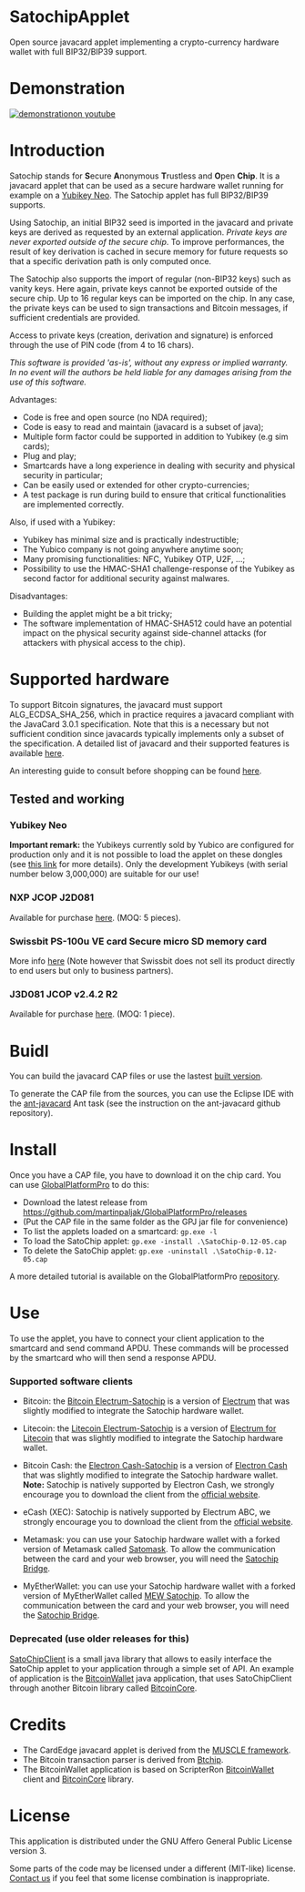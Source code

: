 # SatochipApplet
Open source javacard applet implementing a crypto-currency hardware wallet with full BIP32/BIP39 support.

# Demonstration 

[![demonstrationon youtube](https://i.ytimg.com/vi/dbQoUrcb8SI/hqdefault.jpg?sqp=-oaymwEcCNACELwBSFXyq4qpAw4IARUAAIhCGAFwAcABBg==&rs=AOn4CLDn6M4pa5vMLDvRTFuL00UejiWmeQ)](https://youtu.be/t0IsK1fpEQQ)

# Introduction

Satochip stands for **S**ecure **A**nonymous **T**rustless and **O**pen **Chip**. It is a javacard applet that can be used as a secure hardware wallet running for example on a [Yubikey Neo](https://store.yubico.com/store/catalog/product_info.php?ref=368&products_id=72&affiliate_banner_id=1). The Satochip applet has full BIP32/BIP39 supports.

Using Satochip, an initial BIP32 seed is imported in the javacard and private keys are derived as requested by an external application. *Private keys are never exported outside of the secure chip*. To improve performances, the result of key derivation is cached in secure memory for future requests so that a specific derivation path is only computed once.

The Satochip also supports the import of regular (non-BIP32 keys) such as vanity keys. Here again, private keys cannot be exported outside of the secure chip. Up to 16 regular keys can be imported on the chip. In any case, the private keys can be used to sign transactions and Bitcoin messages, if sufficient credentials are provided.

Access to private keys (creation, derivation and signature) is enforced through the use of PIN code (from 4 to 16 chars).

*This software is provided 'as-is', without any express or implied warranty. In no event will the authors be held liable for any damages arising from the use of this software.*

Advantages:
- Code is free and open source (no NDA required);
- Code is easy to read and maintain (javacard is a subset of java);
- Multiple form factor could be supported in addition to Yubikey (e.g sim cards);
- Plug and play;
- Smartcards have a long experience in dealing with security and physical security in particular;
- Can be easily used or extended for other crypto-currencies;
- A test package is run during build to ensure that critical functionalities are implemented correctly.

Also, if used with a Yubikey:
- Yubikey has minimal size and is practically indestructible;
- The Yubico company is not going anywhere anytime soon;
- Many promising functionalities: NFC, Yubikey OTP, U2F, ...;
- Possibility to use the HMAC-SHA1 challenge-response of the Yubikey as second factor for additional security against malwares.

Disadvantages:
- Building the applet might be a bit tricky;
- The software implementation of HMAC-SHA512 could have an potential impact on the physical security against side-channel attacks (for attackers with physical access to the chip).

# Supported hardware

To support Bitcoin signatures, the javacard must support ALG_ECDSA_SHA_256, which in practice requires a javacard compliant with the JavaCard 3.0.1 specification. Note that this is a necessary but not sufficient condition since javacards typically implements only a subset of the specification.
A detailed list of javacard and their supported features is available [here](http://www.fi.muni.cz/~xsvenda/jcsupport.html).

An interesting guide to consult before shopping can be found [here](https://github.com/martinpaljak/GlobalPlatformPro/tree/master/docs/JavaCardBuyersGuide).

## Tested and working

### Yubikey Neo
**Important remark:** the Yubikeys currently sold by Yubico are configured for production only and it is not possible to load the applet on these dongles (see [this link](https://www.yubico.com/2014/07/yubikey-neo-updates/) for more details). Only the development Yubikeys (with serial number below 3,000,000) are suitable for our use! 

### NXP JCOP J2D081
Available for purchase [here](https://www.javacardsdk.com/product/j2d081/). (MOQ: 5 pieces).

### Swissbit PS-100u VE card Secure micro SD memory card
More info [here](http://www.swissbit.com/index.php?option=com_content&view=article&id=293&Itemid=601)
(Note however that Swissbit does not sell its product directly to end users but only to business partners).

### J3D081 JCOP v2.4.2 R2
Available for purchase [here](https://www.motechno.com/product/j3d081-dual-interface-javacard-3-0-1/). (MOQ: 1 piece).

# Buidl

You can build the javacard CAP files or use the lastest [built version](https://github.com/Toporin/SatochipApplet/releases).

To generate the CAP file from the sources, you can use the Eclipse IDE with the [ant-javacard](https://github.com/martinpaljak/ant-javacard) Ant task (see the instruction on the ant-javacard github repository).

# Install

Once you have a CAP file, you have to download it on the chip card. You can use [GlobalPlatformPro](https://github.com/martinpaljak/GlobalPlatformPro) to do this:

- Download the latest release from https://github.com/martinpaljak/GlobalPlatformPro/releases
- (Put the CAP file in the same folder as the GPJ jar file for convenience)
- To list the applets loaded on a smartcard: `gp.exe -l`
- To load the SatoChip applet: `gp.exe -install .\SatoChip-0.12-05.cap`
- To delete the SatoChip applet: `gp.exe -uninstall .\SatoChip-0.12-05.cap`

A more detailed tutorial is available on the GlobalPlatformPro [repository](https://github.com/martinpaljak/GlobalPlatformPro).

# Use

To use the applet, you have to connect your client application to the smartcard and send command APDU. These commands will be processed by the smartcard who will then send a response APDU. 

### Supported software clients

- Bitcoin: the [Bitcoin Electrum-Satochip](https://github.com/Toporin/electrum-satochip/releases) is a version of [Electrum](https://github.com/spesmilo/electrum) that was slightly modified to integrate the Satochip hardware wallet.
- Litecoin: the [Litecoin Electrum-Satochip](https://github.com/Toporin/electrum-satochip/releases) is a version of [Electrum for Litecoin](https://github.com/pooler/electrum-ltc/) that was slightly modified to integrate the Satochip hardware wallet.
- Bitcoin Cash: the [Electron Cash-Satochip](https://github.com/Toporin/electrum-satochip/releases) is a version of [Electron Cash](https://github.com/Electron-Cash/Electron-Cash) that was slightly modified to integrate the Satochip hardware wallet.
**Note:** Satochip is natively supported by Electron Cash, we strongly encourage you to download the client from the [official website](https://electroncash.org/).
- eCash (XEC): Satochip is natively supported by Electrum ABC, we strongly encourage you to download the client from the [official website](https://www.bitcoinabc.org/electrum/).

- Metamask: you can use your Satochip hardware wallet with a forked version of Metamask called [Satomask](https://github.com/Toporin/metamask-extension/releases). To allow the communication between the card and your web browser, you will need the [Satochip Bridge](https://github.com/Toporin/Satochip-Bridge/releases).

- MyEtherWallet: you can use your Satochip hardware wallet with a forked version of MyEtherWallet called [MEW Satochip](https://github.com/Toporin/MyEtherWallet/releases). To allow the communication between the card and your web browser, you will need the [Satochip Bridge](https://github.com/Toporin/Satochip-Bridge/releases).

### Deprecated (use older releases for this)
[SatoChipClient](https://github.com/Toporin/SatoChipClient) is a small java library that allows to easily interface the SatoChip applet to your application through a simple set of API. An example of application is the [BitcoinWallet](https://github.com/Toporin/BitcoinWallet) java application, that uses SatoChipClient through another Bitcoin library called [BitcoinCore](https://github.com/Toporin/BitcoinCore).  

# Credits

- The CardEdge javacard applet is derived from the [MUSCLE framework](http://pcsclite.alioth.debian.org/musclecard.com/info.html).
- The Bitcoin transaction parser is derived from [Btchip](https://github.com/LedgerHQ/btchipJC).
- The BitcoinWallet application is based on ScripterRon [BitcoinWallet](https://github.com/ScripterRon/BitcoinWallet) client and [BitcoinCore](https://github.com/ScripterRon/BitcoinCore) library.

# License

This application is distributed under the GNU Affero General Public License version 3.

Some parts of the code may be licensed under a different (MIT-like) license. 
[Contact us](mailto:support@satochip.io) if you feel that some license combination is inappropriate.

